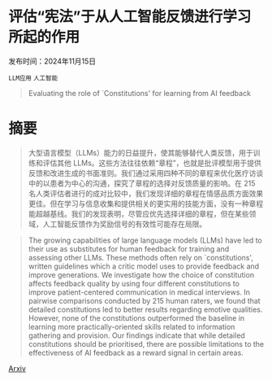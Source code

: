 # 评估“宪法”于从人工智能反馈进行学习所起的作用

发布时间：2024年11月15日

`LLM应用` `人工智能`

> Evaluating the role of `Constitutions' for learning from AI feedback

# 摘要

> 大型语言模型（LLMs）能力的日益提升，使其能够替代人类反馈，用于训练和评估其他 LLMs。这些方法往往依赖“章程”，也就是批评模型用于提供反馈和改进生成的书面准则。我们通过采用四种不同的章程来优化医疗访谈中的以患者为中心的沟通，探究了章程的选择对反馈质量的影响。在 215 名人类评估者进行的成对比较中，我们发现详细的章程在情感品质方面效果更佳。但在学习与信息收集和提供相关的更实用的技能方面，没有一种章程能超越基线。我们的发现表明，尽管应优先选择详细的章程，但在某些领域，人工智能反馈作为奖励信号的有效性可能存在局限。

> The growing capabilities of large language models (LLMs) have led to their use as substitutes for human feedback for training and assessing other LLMs. These methods often rely on `constitutions', written guidelines which a critic model uses to provide feedback and improve generations. We investigate how the choice of constitution affects feedback quality by using four different constitutions to improve patient-centered communication in medical interviews. In pairwise comparisons conducted by 215 human raters, we found that detailed constitutions led to better results regarding emotive qualities. However, none of the constitutions outperformed the baseline in learning more practically-oriented skills related to information gathering and provision. Our findings indicate that while detailed constitutions should be prioritised, there are possible limitations to the effectiveness of AI feedback as a reward signal in certain areas.

[Arxiv](https://arxiv.org/abs/2411.10168)